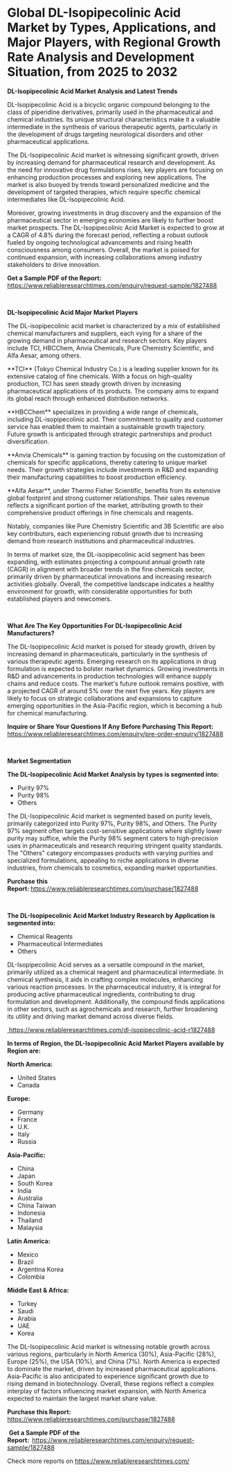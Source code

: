 <p><h1>Global DL-Isopipecolinic Acid Market by Types, Applications, and Major Players, with Regional Growth Rate Analysis and Development Situation, from 2025 to 2032</h1></p><p><strong>DL-Isopipecolinic Acid Market Analysis and Latest Trends</strong></p>
<p><p>DL-Isopipecolinic Acid is a bicyclic organic compound belonging to the class of piperidine derivatives, primarily used in the pharmaceutical and chemical industries. Its unique structural characteristics make it a valuable intermediate in the synthesis of various therapeutic agents, particularly in the development of drugs targeting neurological disorders and other pharmaceutical applications.</p><p>The DL-Isopipecolinic Acid market is witnessing significant growth, driven by increasing demand for pharmaceutical research and development. As the need for innovative drug formulations rises, key players are focusing on enhancing production processes and exploring new applications. The market is also buoyed by trends toward personalized medicine and the development of targeted therapies, which require specific chemical intermediates like DL-Isopipecolinic Acid.</p><p>Moreover, growing investments in drug discovery and the expansion of the pharmaceutical sector in emerging economies are likely to further boost market prospects. The DL-Isopipecolinic Acid Market is expected to grow at a CAGR of 4.8% during the forecast period, reflecting a robust outlook fueled by ongoing technological advancements and rising health consciousness among consumers. Overall, the market is poised for continued expansion, with increasing collaborations among industry stakeholders to drive innovation.</p></p>
<p><strong>Get a Sample PDF of the Report:&nbsp;</strong> <a href="https://www.reliableresearchtimes.com/enquiry/request-sample/1827488?utm_campaign=3542&utm_medium=2&utm_source=Github&utm_content=ia&utm_term=03042025&utm_id=dl-isopipecolinic-acid">https://www.reliableresearchtimes.com/enquiry/request-sample/1827488</a></p>
<p>&nbsp;</p>
<p><strong>DL-Isopipecolinic Acid Major Market Players</strong></p>
<p><p>The DL-isopipecolinic acid market is characterized by a mix of established chemical manufacturers and suppliers, each vying for a share of the growing demand in pharmaceutical and research sectors. Key players include TCI, HBCChem, Anvia Chemicals, Pure Chemistry Scientific, and Alfa Aesar, among others.</p><p>**TCI** (Tokyo Chemical Industry Co.) is a leading supplier known for its extensive catalog of fine chemicals. With a focus on high-quality production, TCI has seen steady growth driven by increasing pharmaceutical applications of its products. The company aims to expand its global reach through enhanced distribution networks.</p><p>**HBCChem** specializes in providing a wide range of chemicals, including DL-isopipecolinic acid. Their commitment to quality and customer service has enabled them to maintain a sustainable growth trajectory. Future growth is anticipated through strategic partnerships and product diversification.</p><p>**Anvia Chemicals** is gaining traction by focusing on the customization of chemicals for specific applications, thereby catering to unique market needs. Their growth strategies include investments in R&D and expanding their manufacturing capabilities to boost production efficiency.</p><p>**Alfa Aesar**, under Thermo Fisher Scientific, benefits from its extensive global footprint and strong customer relationships. Their sales revenue reflects a significant portion of the market, attributing growth to their comprehensive product offerings in fine chemicals and reagents.</p><p>Notably, companies like Pure Chemistry Scientific and 3B Scientific are also key contributors, each experiencing robust growth due to increasing demand from research institutions and pharmaceutical industries.</p><p>In terms of market size, the DL-isopipecolinic acid segment has been expanding, with estimates projecting a compound annual growth rate (CAGR) in alignment with broader trends in the fine chemicals sector, primarily driven by pharmaceutical innovations and increasing research activities globally. Overall, the competitive landscape indicates a healthy environment for growth, with considerable opportunities for both established players and newcomers.</p></p>
<p>&nbsp;</p>
<p><strong>What Are The Key Opportunities For DL-Isopipecolinic Acid Manufacturers?</strong></p>
<p><p>The DL-Isopipecolinic Acid market is poised for steady growth, driven by increasing demand in pharmaceuticals, particularly in the synthesis of various therapeutic agents. Emerging research on its applications in drug formulation is expected to bolster market dynamics. Growing investments in R&D and advancements in production technologies will enhance supply chains and reduce costs. The market's future outlook remains positive, with a projected CAGR of around 5% over the next five years. Key players are likely to focus on strategic collaborations and expansions to capture emerging opportunities in the Asia-Pacific region, which is becoming a hub for chemical manufacturing.</p></p>
<p><strong>Inquire or Share Your Questions If Any Before Purchasing This Report:</strong> <a href="https://www.reliableresearchtimes.com/enquiry/pre-order-enquiry/1827488?utm_campaign=3542&utm_medium=2&utm_source=Github&utm_content=ia&utm_term=03042025&utm_id=dl-isopipecolinic-acid">https://www.reliableresearchtimes.com/enquiry/pre-order-enquiry/1827488</a></p>
<p>&nbsp;</p>
<p><strong>Market Segmentation</strong></p>
<p><strong>The DL-Isopipecolinic Acid Market Analysis by types is segmented into:</strong></p>
<p><ul><li>Purity 97%</li><li>Purity 98%</li><li>Others</li></ul></p>
<p><p>The DL-Isopipecolinic Acid market is segmented based on purity levels, primarily categorized into Purity 97%, Purity 98%, and Others. The Purity 97% segment often targets cost-sensitive applications where slightly lower purity may suffice, while the Purity 98% segment caters to high-precision uses in pharmaceuticals and research requiring stringent quality standards. The "Others" category encompasses products with varying purities and specialized formulations, appealing to niche applications in diverse industries, from chemicals to cosmetics, expanding market opportunities.</p></p>
<p><strong>Purchase this Report:&nbsp;</strong><a href="https://www.reliableresearchtimes.com/purchase/1827488?utm_campaign=3542&utm_medium=2&utm_source=Github&utm_content=ia&utm_term=03042025&utm_id=dl-isopipecolinic-acid">https://www.reliableresearchtimes.com/purchase/1827488</a></p>
<p>&nbsp;</p>
<p><strong>The DL-Isopipecolinic Acid Market Industry Research by Application is segmented into:</strong></p>
<p><ul><li>Chemical Reagents</li><li>Pharmaceutical Intermediates</li><li>Others</li></ul></p>
<p><p>DL-Isopipecolinic Acid serves as a versatile compound in the market, primarily utilized as a chemical reagent and pharmaceutical intermediate. In chemical synthesis, it aids in crafting complex molecules, enhancing various reaction processes. In the pharmaceutical industry, it is integral for producing active pharmaceutical ingredients, contributing to drug formulation and development. Additionally, the compound finds applications in other sectors, such as agrochemicals and research, further broadening its utility and driving market demand across diverse fields.</p></p>
<p><a href="https://www.reliableresearchtimes.com/dl-isopipecolinic-acid-r1827488?utm_campaign=3542&utm_medium=2&utm_source=Github&utm_content=ia&utm_term=03042025&utm_id=dl-isopipecolinic-acid">&nbsp;https://www.reliableresearchtimes.com/dl-isopipecolinic-acid-r1827488</a></p>
<p><strong>In terms of Region, the DL-Isopipecolinic Acid Market Players available by Region are:</strong></p>
<p>
    <p> <strong> North America: </strong>
        <ul>
            <li>United States</li>
            <li>Canada</li>
        </ul>
        </p> 
    <p> <strong> Europe: </strong>
        <ul>
            <li>Germany</li>
            <li>France</li>
            <li>U.K.</li>
            <li>Italy</li>
            <li>Russia</li>
        </ul>
        </p> 
    <p> <strong> Asia-Pacific: </strong>
        <ul>
            <li>China</li>
            <li>Japan</li>
            <li>South Korea</li>
            <li>India</li>
            <li>Australia</li>
            <li>China Taiwan</li>
            <li>Indonesia</li>
            <li>Thailand</li>
            <li>Malaysia</li>
        </ul>
        </p> 
    <p> <strong> Latin America: </strong>
        <ul>
            <li>Mexico</li>
            <li>Brazil</li>
            <li>Argentina Korea</li>
            <li>Colombia</li>
        </ul>
        </p> 
    <p> <strong> Middle East & Africa: </strong>
        <ul>
            <li>Turkey</li>
            <li>Saudi</li>
            <li>Arabia</li>
            <li>UAE</li>
            <li>Korea</li>
        </ul>
    </p>
    </p>
<p><p>The DL-Isopipecolinic Acid market is witnessing notable growth across various regions, particularly in North America (30%), Asia-Pacific (28%), Europe (25%), the USA (10%), and China (7%). North America is expected to dominate the market, driven by increased pharmaceutical applications. Asia-Pacific is also anticipated to experience significant growth due to rising demand in biotechnology. Overall, these regions reflect a complex interplay of factors influencing market expansion, with North America expected to maintain the largest market share value.</p></p>
<p><strong>Purchase this Report: </strong><a href="https://www.reliableresearchtimes.com/purchase/1827488?utm_campaign=3542&utm_medium=2&utm_source=Github&utm_content=ia&utm_term=03042025&utm_id=dl-isopipecolinic-acid">https://www.reliableresearchtimes.com/purchase/1827488</a></p>
<p>&nbsp;<strong>Get a Sample PDF of the Report:&nbsp;&nbsp;</strong><a href="https://www.reliableresearchtimes.com/enquiry/request-sample/1827488?utm_campaign=3542&utm_medium=2&utm_source=Github&utm_content=ia&utm_term=03042025&utm_id=dl-isopipecolinic-acid">https://www.reliableresearchtimes.com/enquiry/request-sample/1827488</a></p>
<p><strong></strong></p>
<p>Check more reports on <a href="https://www.reliableresearchtimes.com/?utm_campaign=3542&utm_medium=2&utm_source=Github&utm_content=ia&utm_term=03042025&utm_id=dl-isopipecolinic-acid">https://www.reliableresearchtimes.com/</a></p>